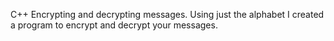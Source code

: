 C++ Encrypting and decrypting messages.
Using just the alphabet I created a program to encrypt and decrypt your messages.
